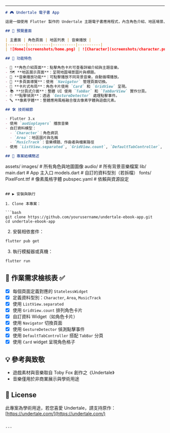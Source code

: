 
---

```markdown
# 🎮 Undertale 電子書 App

這是一個使用 Flutter 製作的 Undertale 主題電子書應用程式，內含角色介紹、地區場景、背景音樂播放等功能，並採用像素風格字體與背景，致敬經典遊戲《Undertale》。

## 📱 預覽畫面

| 主畫面 | 角色頁面 | 地區列表 | 音樂播放 |
|--------|----------|----------|----------|
| ![Home](screenshots/home.png) | ![Character](screenshots/character.png) | ![Area](screenshots/area.png) | ![Music](screenshots/music.png) |

## 🧩 功能特色

- 🔖 **角色介紹頁面**：點擊角色卡片可查看詳細介紹與主題音樂。
- 🗺️ **地區展示頁面**：呈現地圖場景圖片與標題。
- 🎵 **音樂播放功能**：可點擊播放不同背景音樂，自動循環播放。
- 🧭 **多頁面導覽**：使用 `Navigator` 管理頁面切換。
- 🧱 **卡片式布局**：角色卡片使用 `Card` 和 `GridView` 呈現。
- 📚 **分頁式介面**：整體 UI 使用 `TabBar` 和 `TabBarView` 實作分頁。
- 🖱️ **點擊偵測**：透過 `GestureDetector` 處理點擊事件。
- 🔤 **像素字體**：整體應用風格融合復古像素字體與遊戲元素。

## 🛠️ 技術細節

- Flutter 3.x
- 使用 `audioplayers` 播放音樂
- 自訂資料模型：
  - `Character`：角色資訊
  - `Area`：地區圖片與名稱
  - `MusicTrack`：音樂標題、作曲者與檔案路徑
- 使用 `ListView.separated`, `GridView.count`, `DefaultTabController`, `StatelessWidget`, `Navigator` 等核心 Flutter widget

## 📁 專案結構簡述

```

assets/
images/         # 所有角色與地圖圖像
audio/          # 所有背景音樂檔案
lib/
main.dart       # App 主入口
models.dart     # 自訂的資料型別（若拆檔）
fonts/
PixelFont.ttf   # 像素風格字體
pubspec.yaml      # 依賴與資源設定

````

## ▶️ 安裝與執行

1. Clone 本專案：

```bash
git clone https://github.com/yourusername/undertale-ebook-app.git
cd undertale-ebook-app
````

2. 安裝相依套件：

```bash
flutter pub get
```

3. 執行模擬器或真機：

```bash
flutter run
```

## 🧾 作業需求檢核表 ✅

* [x] 每個頁面定義對應的 `StatelessWidget`
* [x] 定義資料型別：`Character`, `Area`, `MusicTrack`
* [x] 使用 `ListView.separated`
* [x] 使用 `GridView.count` 排列角色卡片
* [x] 自訂資料 Widget（如角色卡片）
* [x] 使用 `Navigator` 切換頁面
* [x] 使用 `GestureDetector` 偵測點擊事件
* [x] 使用 `DefaultTabController` 搭配 `TabBar` 分頁
* [x] 使用 `Card` widget 呈現角色格子

## 💡 參考與致敬

* 遊戲素材與音樂取自 Toby Fox 創作之《Undertale》
* 音樂僅用於非商業展示與學術用途

## 📜 License

此專案為學術用途，若您喜愛 Undertale，請支持原作：[https://undertale.com/](https://undertale.com/)

```

---

```
